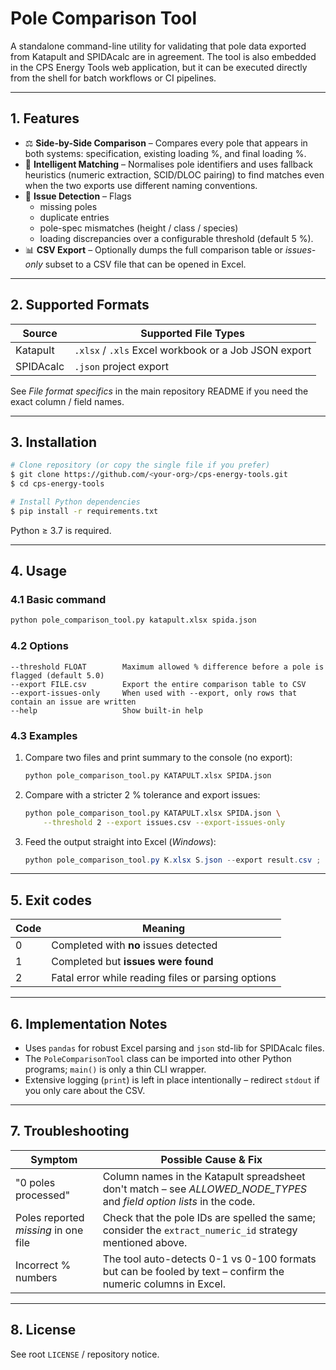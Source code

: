 # Pole Comparison Tool

A standalone command-line utility for validating that pole data exported from Katapult and SPIDAcalc are in agreement.  The tool is also embedded in the CPS Energy Tools web application, but it can be executed directly from the shell for batch workflows or CI pipelines.

---

## 1.  Features

* ⚖️ **Side-by-Side Comparison** – Compares every pole that appears in both systems: specification, existing loading %, and final loading %.
* 🔎 **Intelligent Matching** – Normalises pole identifiers and uses fallback heuristics (numeric extraction, SCID/DLOC pairing) to find matches even when the two exports use different naming conventions.
* 🚩 **Issue Detection** – Flags  
  * missing poles  
  * duplicate entries  
  * pole-spec mismatches (height / class / species)  
  * loading discrepancies over a configurable threshold (default 5 %).
* 📊 **CSV Export** – Optionally dumps the full comparison table or *issues-only* subset to a CSV file that can be opened in Excel.

---

## 2.  Supported Formats

| Source | Supported File Types |
| ------ | -------------------- |
| Katapult | `.xlsx` / `.xls` Excel workbook or a Job JSON export |
| SPIDAcalc | `.json` project export |

See *File format specifics* in the main repository README if you need the exact column / field names.

---

## 3.  Installation

```bash
# Clone repository (or copy the single file if you prefer)
$ git clone https://github.com/<your-org>/cps-energy-tools.git
$ cd cps-energy-tools

# Install Python dependencies
$ pip install -r requirements.txt
```

Python ≥ 3.7 is required.

---

## 4.  Usage

### 4.1 Basic command

```bash
python pole_comparison_tool.py katapult.xlsx spida.json
```

### 4.2 Options

```
--threshold FLOAT        Maximum allowed % difference before a pole is flagged (default 5.0)
--export FILE.csv        Export the entire comparison table to CSV
--export-issues-only     When used with --export, only rows that contain an issue are written
--help                   Show built-in help
```

### 4.3 Examples

1. Compare two files and print summary to the console (no export):

    ```bash
    python pole_comparison_tool.py KATAPULT.xlsx SPIDA.json
    ```

2. Compare with a stricter 2 % tolerance and export issues:

    ```bash
    python pole_comparison_tool.py KATAPULT.xlsx SPIDA.json \
        --threshold 2 --export issues.csv --export-issues-only
    ```

3. Feed the output straight into Excel (*Windows*):

    ```powershell
    python pole_comparison_tool.py K.xlsx S.json --export result.csv ; start result.csv
    ```

---

## 5.  Exit codes

| Code | Meaning |
| ---- | ------- |
| 0 | Completed with **no** issues detected |
| 1 | Completed but **issues were found** |
| 2 | Fatal error while reading files or parsing options |

---

## 6.  Implementation Notes

* Uses `pandas` for robust Excel parsing and `json` std-lib for SPIDAcalc files.
* The `PoleComparisonTool` class can be imported into other Python programs; `main()` is only a thin CLI wrapper.
* Extensive logging (`print`) is left in place intentionally – redirect `stdout` if you only care about the CSV.

---

## 7.  Troubleshooting

| Symptom | Possible Cause & Fix |
| ------- | -------------------- |
| "0 poles processed" | Column names in the Katapult spreadsheet don't match – see *ALLOWED_NODE_TYPES* and *field option lists* in the code.
| Poles reported *missing* in one file | Check that the pole IDs are spelled the same; consider the `extract_numeric_id` strategy mentioned above.
| Incorrect % numbers | The tool auto-detects 0-1 vs 0-100 formats but can be fooled by text – confirm the numeric columns in Excel.

---

## 8.  License

See root `LICENSE` / repository notice. 